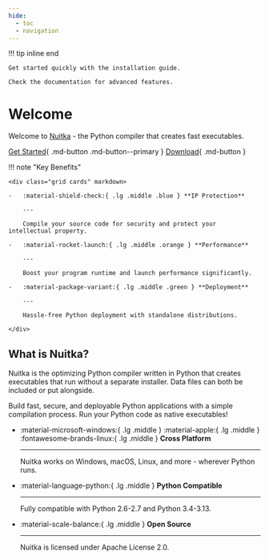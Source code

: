 ```yaml
---
hide:
  - toc
  - navigation
---
```


!!! tip inline end

    Get started quickly with the installation guide.

    Check the documentation for advanced features.

# Welcome

Welcome to [Nuitka](https://github.com/Nuitka/Nuitka) - the Python compiler that creates fast executables.

[Get Started](#){ .md-button .md-button--primary } [Download](#){ .md-button }

!!! note "Key Benefits"

    <div class="grid cards" markdown>
    
    -   :material-shield-check:{ .lg .middle .blue } **IP Protection**
    
        ---
    
        Compile your source code for security and protect your intellectual property.
    
    -   :material-rocket-launch:{ .lg .middle .orange } **Performance** 
    
        ---
    
        Boost your program runtime and launch performance significantly.
    
    -   :material-package-variant:{ .lg .middle .green } **Deployment**
    
        ---
    
        Hassle-free Python deployment with standalone distributions.
    
    </div>

## What is Nuitka?

Nuitka is the optimizing Python compiler written in Python that creates executables that run without a separate installer. Data files can both be included or put alongside.

Build fast, secure, and deployable Python applications with a simple compilation process. Run your Python code as native executables!

<div class="grid cards" markdown>

-   :material-microsoft-windows:{ .lg .middle } :material-apple:{ .lg .middle } :fontawesome-brands-linux:{ .lg .middle } __Cross Platform__

    ---

    Nuitka works on Windows, macOS, Linux, and more - wherever Python runs.

-   :material-language-python:{ .lg .middle } __Python Compatible__

    ---

    Fully compatible with Python 2.6-2.7 and Python 3.4-3.13.

-   :material-scale-balance:{ .lg .middle } __Open Source__

    ---

    Nuitka is licensed under Apache License 2.0.

</div>
